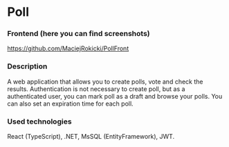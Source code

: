 # Poll

### Frontend (here you can find screenshots)
https://github.com/MaciejRokicki/PollFront

### Description
A web application that allows you to create polls, vote and check the results. Authentication is not necessary to create poll, but as a authenticated user, you can mark poll as a draft and browse your polls. You can also set an expiration time for each poll.

### Used technologies
React (TypeScript), .NET, MsSQL (EntityFramework), JWT.
